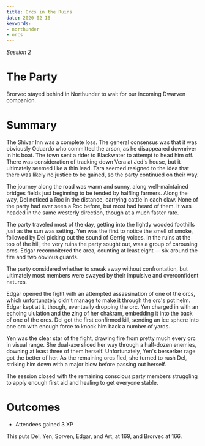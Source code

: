 ```yaml
---
title: Orcs in the Ruins
date: 2020-02-16
keywords:
- northunder
- orcs
---
```


_Session 2_

# The Party

Brorvec stayed behind in Northunder to wait for our incoming Dwarven companion.

# Summary

The Shivar Inn was a complete loss.
The general consensus was that it was obviously Oduardo who committed the arson, as he disappeared downriver in his boat.
The town sent a rider to Blackwater to attempt to head him off.
There was consideration of tracking down Vera at Jed's house, but it ultimately seemed like a thin lead.
Tara seemed resigned to the idea that there was likely no justice to be gained, so the party continued on their way.

The journey along the road was warm and sunny, along well-maintained bridges fields just beginning to be tended by halfling farmers.
Along the way, Del noticed a Roc in the distance, carrying cattle in each claw.
None of the party had ever seen a Roc before, but most had heard of them.
It was headed in the same westerly direction, though at a much faster rate.

The party traveled most of the day, getting into the lightly wooded foothills just as the sun was setting.
Yen was the first to notice the smell of smoke, followed by Del picking out the sound of Gerrig voices.
In the ruins at the top of the hill, the very ruins the party sought out, was a group of carousing orcs.
Edgar reconnoitered the area, counting at least eight — six around the fire and two obvious guards.

The party considered whether to sneak away without confrontation, but ultimately most members were swayed by their impulsive and overconfident natures.

Edgar opened the fight with an attempted assassination of one of the orcs, which unfortunately didn't manage to make it through the orc's pot helm.
Edgar kept at it, though, eventually dropping the orc.
Yen charged in with an echoing ululation and the zing of her chakram, embedding it into the back of one of the orcs.
Del got the first confirmed kill, sending an ice sphere into one orc with enough force to knock him back a number of yards.

Yen was the clear star of the fight, drawing fire from pretty much every orc in visual range.
She dual-axe sliced her way through a half-dozen enemies, downing at least three of them herself.
Unfortunately, Yen's berserker rage got the better of her.
As the remaining orcs fled, she turned to rush Del, striking him down with a major blow before passing out herself.

The session closed with the remaining conscious party members struggling to apply enough first aid and healing to get everyone stable. 

# Outcomes

* Attendees gained 3 XP

This puts Del, Yen, Sorven, Edgar, and Art, at 169, and Brorvec at 166.
